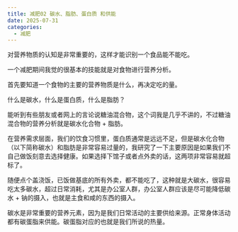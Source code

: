 ```yaml
---
title: 减肥02 碳水、脂肪、蛋白质 和供能
date: 2025-07-31
categories:
  - 减肥
---
```

对营养物质的认知是非常重要的，这样才能识别一个食品能不能吃。

一个减肥期间我觉的很基本的技能就是对食物进行营养分析。

首先要知道一个食物的主要的营养物质是什么，再决定吃的量。

什么是碳水，什么是蛋白质，什么是脂肪？


能听到有些朋友或者网上的言论说糖油混合物，这个词我是几乎不讲的，不过糖油混合物的营养分析就是碳水化合物 + 脂肪。

在营养需求层面，我们的饮食习惯里，蛋白质通常是远远不足，但是碳水化合物（以下简称碳水）和脂肪是非常容易过量的，我研究了一下主要原因是如果我们不自己做饭刻意去选择健康。如果选择下馆子或者点外卖的话，这两项非常容易就超标了。

随便点个盖浇饭，已饭做基底的所有外卖，都不能吃了，这种就是大碳水，很容易吃太多碳水，超过日常消耗，尤其是办公室人群，办公室人群应该是尽可能降低碳水 + 钠的摄入，也就是主食和咸的东西的摄入。

碳水是非常重要的营养元素，因为是我们日常活动的主要供给来源。正常身体活动都有碳蛋脂来供能。碳蛋脂对应的也就是我们所说的热量。